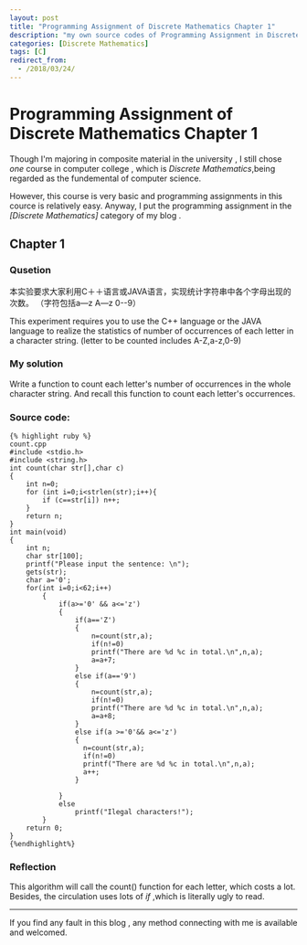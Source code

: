 ```yaml
---
layout: post
title: "Programming Assignment of Discrete Mathematics Chapter 1"
description: "my own source codes of Programming Assignment in Discrete Mathematics "
categories: [Discrete Mathematics]
tags: [C]
redirect_from:
  - /2018/03/24/
---
```


# Programming Assignment of Discrete Mathematics Chapter 1

  Though I'm majoring in composite material in the university , I still chose *one* course in computer college , which is *Discrete Mathematics*,being regarded as the fundemental of computer science.
  
  However, this course is very basic and programming assignments in this cource is relatively easy. Anyway, I put the programming assignment in the *[Discrete Mathematics]* category of my blog .
  
## Chapter 1

### Qusetion

 本实验要求大家利用C＋＋语言或JAVA语言，实现统计字符串中各个字母出现的次数。
（字符包括a—z A—z 0--9）

This experiment requires you to use the C++ language or the JAVA language to realize the statistics of number of occurrences of each letter in a character string. (letter to be counted includes A-Z,a-z,0-9)

### My solution

Write a function to count each letter's number of occurrences in the whole character string. And recall this function to count each letter's occurrences.
 
### Source code:
 
 	{% highlight ruby %}
 	count.cpp
    #include <stdio.h>
    #include <string.h>
    int count(char str[],char c)
    {
        int n=0;
        for (int i=0;i<strlen(str);i++){
            if (c==str[i]) n++;
        }
        return n;
    }
    int main(void)
    {
        int n;
        char str[100];
        printf("Please input the sentence: \n");
        gets(str);
        char a='0';
        for(int i=0;i<62;i++)
            {
                if(a>='0' && a<='z')
                {
                    if(a=='Z')
                    {
                        n=count(str,a);
                        if(n!=0)
                        printf("There are %d %c in total.\n",n,a);
                        a=a+7;
                    }
                    else if(a=='9')
                    {
                        n=count(str,a);
                        if(n!=0)
                        printf("There are %d %c in total.\n",n,a);
                        a=a+8;
                    }
                    else if(a >='0'&& a<='z')
                    {
                      n=count(str,a);
                      if(n!=0)
                      printf("There are %d %c in total.\n",n,a);
                      a++;
                    }

                }
                else
                    printf("Ilegal characters!");
            }
        return 0;
    }
	{%endhighlight%}
	
### Reflection

This algorithm will call the count() function for each letter, which costs a lot. Besides, the circulation uses lots of *if* ,which is literally ugly to read.

---
If you find any fault in this blog , any method connecting with me is available and welcomed.
